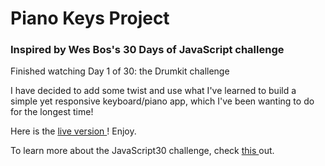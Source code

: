 # Piano Keys Project
### Inspired by Wes Bos's 30 Days of JavaScript challenge 

Finished watching Day 1 of 30: the Drumkit challenge

I have decided to add some twist and use what I've learned to build a simple yet responsive keyboard/piano app, which I've been wanting to do for the longest time!

Here is the <a href = "http://chriscelledc.com/PianoKeysProject/"> live version </a> ! Enjoy. 

To learn more about the JavaScript30 challenge, check <a href = "https://javascript30.com/" > this </a> out. 